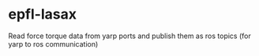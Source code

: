 # epfl-lasax
Read force torque data from yarp ports and publish them as ros topics (for yarp to ros communication)
